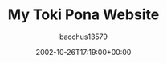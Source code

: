 ---
title: 'My Toki Pona Website'
posts: 3
hash: 't66'
author: 'bacchus13579'
date: 2002-10-26T17:19:00+00:00
sources:
  - http://forums.tokipona.org/viewtopic.php%3Ft=66.html
---